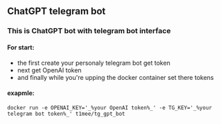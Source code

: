 ChatGPT telegram bot
--------------------

### This is ChatGPT bot with telegram bot interface

#### For start:

*   the first create your personaly telegram bot get token
*   next get OpenAI token
*   and finally while you're upping the docker container set there tokens

#### exapmle:

`docker run -e OPENAI_KEY='_%your OpenAI token%_' -e TG_KEY='_%your telegram bot token%_' t1mee/tg_gpt_bot`
